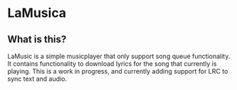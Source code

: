 # LaMusica

## What is this?
LaMusic is a simple musicplayer that only support song queue functionality. It contains functionality to download lyrics for the song that currently is playing.
This is a work in progress, and currently adding support for LRC to sync text and audio.
